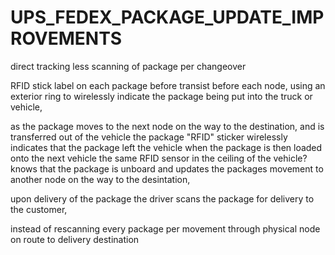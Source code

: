 # UPS_FEDEX_PACKAGE_UPDATE_IMPROVEMENTS
direct tracking less scanning of package per changeover

RFID stick label on each package before transist before each node, using an exterior ring to wirelessly indicate the package being put into the truck or vehicle,

as the package moves to the next node on the way to the destination, and is transferred out of the vehicle the package "RFID" sticker wirelessly indicates that the package left the vehicle when the package is then loaded onto the next vehicle the same RFID sensor in the ceiling of the vehicle? knows that the package is unboard and updates the packages movement to another node on the way to the desintation,


upon delivery of the package the driver scans the package for delivery to the customer,


instead of rescanning every package per movement through physical node on route to delivery destination
